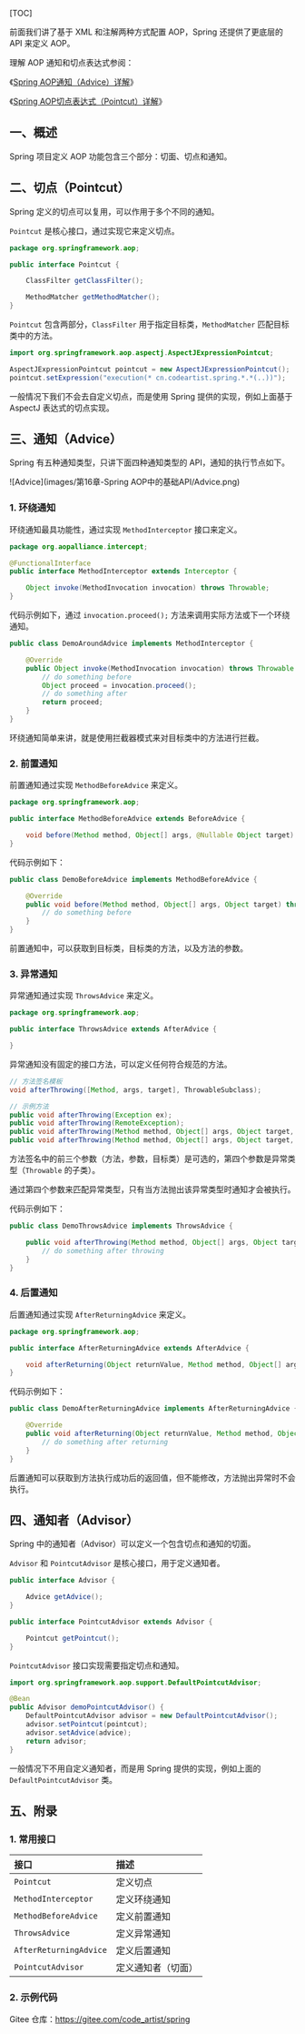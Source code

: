 [TOC]

前面我们讲了基于 XML 和注解两种方式配置 AOP，Spring 还提供了更底层的 API 来定义 AOP。

理解 AOP 通知和切点表达式参阅：

《[Spring AOP通知（Advice）详解](https://mp.weixin.qq.com/s/2wyjUCAAr_dCFtPjUp9jvw)》

《[Spring AOP切点表达式（Pointcut）详解](https://mp.weixin.qq.com/s/5kW4iMZzEyeqlGTC7S-qcw)》

## 一、概述

Spring 项目定义 AOP 功能包含三个部分：切面、切点和通知。

## 二、切点（Pointcut）

Spring 定义的切点可以复用，可以作用于多个不同的通知。

`Pointcut` 是核心接口，通过实现它来定义切点。

```java
package org.springframework.aop;

public interface Pointcut {

    ClassFilter getClassFilter();

    MethodMatcher getMethodMatcher();
}
```

`Pointcut` 包含两部分，`ClassFilter` 用于指定目标类，`MethodMatcher` 匹配目标类中的方法。

```java
import org.springframework.aop.aspectj.AspectJExpressionPointcut;

AspectJExpressionPointcut pointcut = new AspectJExpressionPointcut();
pointcut.setExpression("execution(* cn.codeartist.spring.*.*(..))");
```

一般情况下我们不会去自定义切点，而是使用 Spring 提供的实现，例如上面基于 AspectJ 表达式的切点实现。

## 三、通知（Advice）

Spring 有五种通知类型，只讲下面四种通知类型的 API，通知的执行节点如下。

![Advice](images/第16章-Spring AOP中的基础API/Advice.png)

### 1. 环绕通知

环绕通知最具功能性，通过实现 `MethodInterceptor` 接口来定义。

```java
package org.aopalliance.intercept;

@FunctionalInterface
public interface MethodInterceptor extends Interceptor {

	Object invoke(MethodInvocation invocation) throws Throwable;
}
```

代码示例如下，通过 `invocation.proceed();` 方法来调用实际方法或下一个环绕通知。

```java
public class DemoAroundAdvice implements MethodInterceptor {

    @Override
    public Object invoke(MethodInvocation invocation) throws Throwable {
        // do something before
        Object proceed = invocation.proceed();
        // do something after
        return proceed;
    }
}
```

环绕通知简单来讲，就是使用拦截器模式来对目标类中的方法进行拦截。

### 2. 前置通知

前置通知通过实现 `MethodBeforeAdvice` 来定义。

```java
package org.springframework.aop;

public interface MethodBeforeAdvice extends BeforeAdvice {

	void before(Method method, Object[] args, @Nullable Object target) throws Throwable;
}
```

代码示例如下：

```java
public class DemoBeforeAdvice implements MethodBeforeAdvice {

    @Override
    public void before(Method method, Object[] args, Object target) throws Throwable {
        // do something before
    }
}
```

前置通知中，可以获取到目标类，目标类的方法，以及方法的参数。

### 3. 异常通知

异常通知通过实现 `ThrowsAdvice` 来定义。


```java
package org.springframework.aop;

public interface ThrowsAdvice extends AfterAdvice {

}
```

异常通知没有固定的接口方法，可以定义任何符合规范的方法。

```java
// 方法签名模板
void afterThrowing([Method, args, target], ThrowableSubclass);

// 示例方法
public void afterThrowing(Exception ex);
public void afterThrowing(RemoteException);
public void afterThrowing(Method method, Object[] args, Object target, Exception ex);
public void afterThrowing(Method method, Object[] args, Object target, ServletException ex);
```

方法签名中的前三个参数（方法，参数，目标类）是可选的，第四个参数是异常类型（`Throwable` 的子类）。

通过第四个参数来匹配异常类型，只有当方法抛出该异常类型时通知才会被执行。

代码示例如下：

```java
public class DemoThrowsAdvice implements ThrowsAdvice {

    public void afterThrowing(Method method, Object[] args, Object target, Exception ex) {
        // do something after throwing
    }
}
```

### 4. 后置通知

后置通知通过实现 `AfterReturningAdvice` 来定义。


```java
package org.springframework.aop;

public interface AfterReturningAdvice extends AfterAdvice {

	void afterReturning(Object returnValue, Method method, Object[] args, Object target) throws Throwable;
}
```

代码示例如下：

```java
public class DemoAfterReturningAdvice implements AfterReturningAdvice {

    @Override
    public void afterReturning(Object returnValue, Method method, Object[] args, Object target) {
        // do something after returning
    }
}
```

后置通知可以获取到方法执行成功后的返回值，但不能修改，方法抛出异常时不会执行。

## 四、通知者（Advisor）

Spring 中的通知者（Advisor）可以定义一个包含切点和通知的切面。

`Advisor` 和 `PointcutAdvisor` 是核心接口，用于定义通知者。


```java
public interface Advisor {

	Advice getAdvice();
}

public interface PointcutAdvisor extends Advisor {

	Pointcut getPointcut();
}
```

`PointcutAdvisor` 接口实现需要指定切点和通知。

```java
import org.springframework.aop.support.DefaultPointcutAdvisor;

@Bean
public Advisor demoPointcutAdvisor() {
    DefaultPointcutAdvisor advisor = new DefaultPointcutAdvisor();
    advisor.setPointcut(pointcut);
    advisor.setAdvice(advice);
    return advisor;
}
```

一般情况下不用自定义通知者，而是用 Spring 提供的实现，例如上面的 `DefaultPointcutAdvisor` 类。

## 五、附录

### 1. 常用接口

| 接口                   | 描述               |
| :--------------------- | :----------------- |
| `Pointcut`             | 定义切点           |
| `MethodInterceptor`    | 定义环绕通知       |
| `MethodBeforeAdvice`   | 定义前置通知       |
| `ThrowsAdvice`         | 定义异常通知       |
| `AfterReturningAdvice` | 定义后置通知       |
| `PointcutAdvisor`      | 定义通知者（切面） |

### 2. 示例代码

Gitee 仓库：https://gitee.com/code_artist/spring

